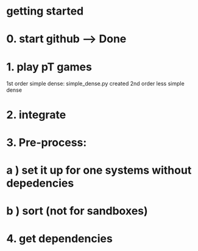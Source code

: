 # getting started
# 0. start github --> Done
# 1. play pT games
1st order simple dense: simple_dense.py created
2nd order less simple dense
# 2. integrate
# 3. Pre-process: 
#  a ) set it up for one systems without depedencies
#  b ) sort (not for sandboxes)
# 4. get dependencies
